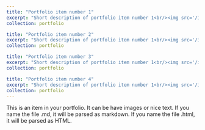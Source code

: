```yaml
---
title: "Portfolio item number 1"
excerpt: "Short description of portfolio item number 1<br/><img src='/images/portfolio1.png'>"
collection: portfolio

title: "Portfolio item number 2"
excerpt: "Short description of portfolio item number 1<br/><img src='/images/portfolio2.png'>"
collection: portfolio

title: "Portfolio item number 3"
excerpt: "Short description of portfolio item number 1<br/><img src='/images/portfolio3.png'>"
collection: portfolio

title: "Portfolio item number 4"
excerpt: "Short description of portfolio item number 1<br/><img src='/images/portfolio4.png'>"
collection: portfolio
---
```


This is an item in your portfolio. It can be have images or nice text. If you name the file .md, it will be parsed as markdown. If you name the file .html, it will be parsed as HTML. 
